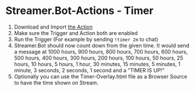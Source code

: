 # Streamer.Bot-Actions - Timer

1. Download and Import [the Action](Timer.sb)
2. Make sure the Trigger and Action both are enabled
3. Run the Trigger (For example by sending `!timer 2m` to chat)
4. Streamer.Bot should now count down from the given time. It would send a message at 1000 hours, 900 hours, 800 hours, 700 hours, 600 hours, 500 hours, 400 hours, 300 hours, 200 hours, 100 hours, 50 hours, 25 hours, 10 hours, 5 hours, 1 hour, 30 minutes, 15 minutes, 5 minutes, 1 minute, 3 seconds, 2 seconds, 1 second and a "TIMER IS UP!"
5. Optionally you can use the Timer-Overlay.html file as a Browser Source to have the time shown on Stream.

